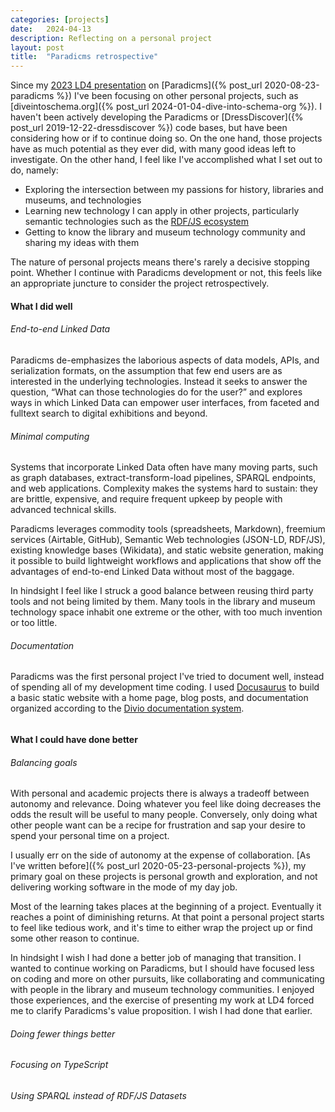 ```yaml
---
categories: [projects]
date:   2024-04-13
description: Reflecting on a personal project
layout: post
title:  "Paradicms retrospective"
---
```


Since my [2023 LD4 presentation](https://paradicms.github.io/blog/2023/07/12/ld4-2023) on [Paradicms]({% post_url 2020-08-23-paradicms %}) I've been focusing on other personal projects, such as [diveintoschema.org]({% post_url 2024-01-04-dive-into-schema-org %}). I haven't been actively developing the Paradicms or [DressDiscover]({% post_url 2019-12-22-dressdiscover %}) code bases, but have been considering how or if to continue doing so. On the one hand, those projects have as much potential as they ever did, with many good ideas left to investigate. On the other hand, I feel like I've accomplished what I set out to do, namely:

* Exploring the intersection between my passions for history, libraries and museums, and technologies
* Learning new technology I can apply in other projects, particularly semantic technologies such as the [RDF/JS ecosystem](https://paradicms.github.io/blog/2023/06/05/javascript-rdf-techniques)
* Getting to know the library and museum technology community and sharing my ideas with them

The nature of personal projects means there's rarely a decisive stopping point. Whether I continue with Paradicms development or not, this feels like an appropriate juncture to consider the project retrospectively.

#### What I did well

###### End-to-end Linked Data

Paradicms de-emphasizes the laborious aspects of data models, APIs, and serialization formats, on the assumption that few end users are as interested in the underlying technologies. Instead it seeks to answer the question, “What can those technologies do for the user?” and explores ways in which Linked Data can empower user interfaces, from faceted and fulltext search to digital exhibitions and beyond.

###### Minimal computing

Systems that incorporate Linked Data often have many moving parts, such as graph databases, extract-transform-load pipelines, SPARQL endpoints, and web applications. Complexity makes the systems hard to sustain: they are brittle, expensive, and require frequent upkeep by people with advanced technical skills.

Paradicms leverages commodity tools (spreadsheets, Markdown), freemium services (Airtable, GitHub), Semantic Web technologies (JSON-LD, RDF/JS), existing knowledge bases (Wikidata), and static website generation, making it possible to build lightweight workflows and applications that show off the advantages of end-to-end Linked Data without most of the baggage.

In hindsight I feel like I struck a good balance between reusing third party tools and not being limited by them. Many tools in the library and museum technology space inhabit one extreme or the other, with too much invention or too little.

###### Documentation

Paradicms was the first personal project I've tried to document well, instead of spending all of my development time coding. I used [Docusaurus](https://docusaurus.io/) to build a basic static website with a home page, blog posts, and documentation organized according to the [Divio documentation system](https://documentation.divio.com/).

######


#### What I could have done better 

###### Balancing goals

With personal and academic projects there is always a tradeoff between autonomy and relevance. Doing whatever you feel like doing decreases the odds the result will be useful to many people. Conversely, only doing what other people want can be a recipe for frustration and sap your desire to spend your personal time on a project.

I usually err on the side of autonomy at the expense of collaboration. [As I've written before]({% post_url 2020-05-23-personal-projects %}), my primary goal on these projects is personal growth and exploration, and not delivering working software in the mode of my day job.

Most of the learning takes places at the beginning of a project. Eventually it reaches a point of diminishing returns. At that point a personal project starts to feel like tedious work, and it's time to either wrap the project up or find some other reason to continue.

In hindsight I wish I had done a better job of managing that transition. I wanted to continue working on Paradicms, but I should have focused less on coding and more on other pursuits, like collaborating and communicating with people in the library and museum technology communities. I enjoyed those experiences, and the exercise of presenting my work at LD4 forced me to clarify Paradicms's value proposition. I wish I had done that earlier.


###### Doing fewer things better

###### Focusing on TypeScript

###### Using SPARQL instead of RDF/JS Datasets


